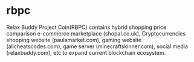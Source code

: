 # rbpc
Relax Buddy Project Coin(RBPC) contains hybrid shopping price comparison e-commerce marketplace (shopal.co.uk), Cryptocurrencies shopping website (paulamarket.com), gaming website (allcheatscodes.com), game server (minecraftskinner.com), social media (relaxbuddy.com), etc to expand current blockchain ecosystem.

